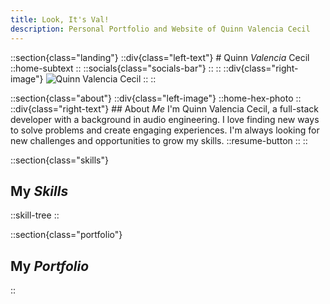 ```yaml
---
title: Look, It's Val!
description: Personal Portfolio and Website of Quinn Valencia Cecil
---
```


::section{class="landing"}
  ::div{class="left-text"}
    # Quinn _Valencia_ Cecil
    ::home-subtext
    ::
    ::socials{class="socials-bar"}
    ::
  ::
  ::div{class="right-image"}
    ![Quinn Valencia Cecil](/photos/DitherPortrait.png)
  ::
::

::section{class="about"}
  ::div{class="left-image"}
    ::home-hex-photo
  ::
  ::div{class="right-text"}
    ## About _Me_
    I'm Quinn Valencia Cecil, a full-stack developer with a background in audio engineering. I love finding new ways to solve problems and create engaging experiences. I'm always looking for new challenges and opportunities to grow my skills.
    ::resume-button
  ::
::

::section{class="skills"}
  ## My _Skills_
  ::skill-tree
::

::section{class="portfolio"}
  ## My _Portfolio_
::